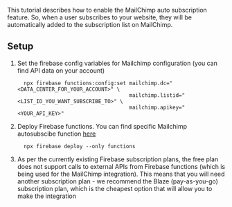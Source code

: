 This tutorial describes how to enable the MailChimp auto subscription feature. So, when a user subscribes to your website, they will be automatically added to the subscription list on MailChimp.

## Setup

1.  Set the firebase config variables for Mailchimp configuration (you can find API data on your account)
    ```console
      npx firebase functions:config:set mailchimp.dc="<DATA_CENTER_FOR_YOUR_ACCOUNT>" \
                                        mailchimp.listid="<LIST_ID_YOU_WANT_SUBSCRIBE_TO>" \
                                        mailchimp.apikey="<YOUR_API_KEY>"
    ```
1.  Deploy Firebase functions. You can find specific Mailchimp autosubscibe function [here](https://github.com/gdg-x/hoverboard/blob/master/functions/src/mailchimp-subscribe.js)
    ```console
      npx firebase deploy --only functions
    ```
1.  As per the currently existing Firebase subscription plans, the free plan does not support calls to external APIs from Firebase functions (which is being used for the MailChimp integration). This means that you will need another subscription plan - we recommend the Blaze (pay-as-you-go) subscription plan, which is the cheapest option that will allow you to make the integration
